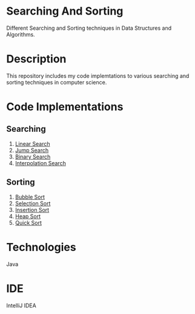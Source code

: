 # Searching And Sorting
Different Searching and Sorting techniques in Data Structures and Algorithms.

# Description
This repository includes my code implemtations to various searching and sorting techniques in computer science.

# Code Implementations
## Searching
1. [Linear Search](https://github.com/agrawal-priyank/searching-and-sorting-algorithms/blob/master/src/LinearSearch.java)
2. [Jump Search](https://github.com/agrawal-priyank/searching-and-sorting-algorithms/blob/master/src/JumpSearch.java)
3. [Binary Search](https://github.com/agrawal-priyank/searching-and-sorting-algorithms/blob/master/src/BinarySearch.java)
4. [Interpolation Search](https://github.com/agrawal-priyank/searching-and-sorting-algorithms/blob/master/src/InterpolationSearch.java)

## Sorting
1. [Bubble Sort](https://github.com/agrawal-priyank/searching-and-sorting-algorithms/blob/master/src/BubbleSort.java)
2. [Selection Sort](https://github.com/agrawal-priyank/searching-and-sorting-algorithms/blob/master/src/SelectionSort.java)
3. [Insertion Sort](https://github.com/agrawal-priyank/searching-and-sorting-algorithms/blob/master/src/InsertionSort.java)
4. [Heap Sort](https://github.com/agrawal-priyank/searching-and-sorting-algorithms/blob/master/src/HeapSort.java)
5. [Quick Sort](https://github.com/agrawal-priyank/searching-and-sorting-algorithms/blob/master/src/QuickSort.java)

# Technologies
Java

# IDE
IntelliJ IDEA
